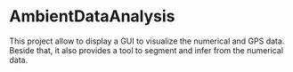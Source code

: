 # AmbientDataAnalysis
This project allow to display a GUI to visualize the numerical and GPS data. Beside that, it also provides a tool to segment and infer from the numerical data. 
